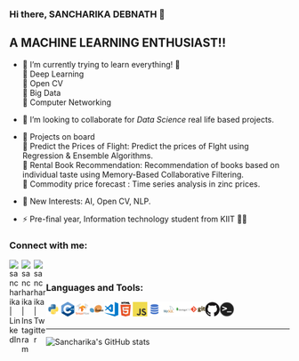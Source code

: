 <!-- - 👋 Hi, I’m **Sancharika Debnath**
- 👀 I’m interested in js,java,c,c++.
- 🌱 I’m currently learning AI, Machine learning
- 💞️ I’m looking to collaborate on projects for Data Science .
- 📫 How to reach me - LinkedIn [Sancharika debnath](https://www.linkedin.com/in/sancharika-debnath-879416170/) -->

<!---
sancharika/sancharika is a ✨ special ✨ repository because its `README.md` (this file) appears on your GitHub profile.
You can click the Preview link to take a look at your changes.
--->

### Hi there, SANCHARIKA DEBNATH 👋

<!-- [![instagram]<img alt="Instagram" src="https://img.shields.io/badge/<handle>-%23E4405F.svg?style=for-the-badge&logo=Instagram&logoColor=white"/>]
[![gmail]<img alt="Gmail" src="https://img.shields.io/badge/Gmail-D14836?style=for-the-badge&logo=gmail&logoColor=white" />]
 -->
## A MACHINE LEARNING ENTHUSIAST!!


- 🌱 I’m currently trying to learn everything! 🌝 <br>
    📖  Deep Learning <br>
    📖  Open CV<br>
    📖  Big Data<br>
    📖  Computer Networking<br>
   
- 👯 I’m looking to collaborate for *Data Science* real life based projects.
- 👀 Projects on board <br>
      🛫 Predict the Prices of Flight: Predict the prices of Flght using Regression & Ensemble Algorithms. <br>
      🛫 Rental Book Recommendation: Recommendation of books based on individual taste using Memory-Based Collaborative Filtering. <br>
      🛫 Commodity price forecast : Time series analysis in zinc prices.
      
- 🥅 New Interests: AI, Open CV, NLP.
- ⚡ Pre-final year, Information technology student from KIIT 👩‍🎓


### Connect with me:



[<img align="left" alt="sancharika | LinkedIn" width="22px" src="https://cdn.jsdelivr.net/npm/simple-icons@v3/icons/linkedin.svg" />][linkedin]
[<img align="left" alt="sancharika | Instagram" width="22px" src="https://cdn.jsdelivr.net/npm/simple-icons@v3/icons/instagram.svg" />][instagram]
[<img align="left" alt="sancharika | Twitter" width="22px" src="https://cdn.jsdelivr.net/npm/simple-icons@v3/icons/twitter.svg" />][twitter]

<br />

### Languages and Tools:

[<img align="left" alt="python" width="26px" src="https://raw.githubusercontent.com/github/explore/80688e429a7d4ef2fca1e82350fe8e3517d3494d/topics/python/python.png" />][ml]
[<img align="left" alt="cpp" width="26px" src="https://raw.githubusercontent.com/github/explore/80688e429a7d4ef2fca1e82350fe8e3517d3494d/topics/cpp/cpp.png" />][git]
[<img align="left" alt="tensorflow" width="26px" src="https://raw.githubusercontent.com/github/explore/80688e429a7d4ef2fca1e82350fe8e3517d3494d/topics/tensorflow/tensorflow.png" />][git]
[<img align="left" alt="Scikit-learn" width="26px" src="https://raw.githubusercontent.com/github/explore/80688e429a7d4ef2fca1e82350fe8e3517d3494d/topics/scikit-learn/scikit-learn.png" />][git]
[<img align="left" alt="Visual Studio Code" width="26px" src="https://raw.githubusercontent.com/github/explore/80688e429a7d4ef2fca1e82350fe8e3517d3494d/topics/visual-studio-code/visual-studio-code.png" />][git]
[<img align="left" alt="HTML5" width="26px" src="https://raw.githubusercontent.com/github/explore/80688e429a7d4ef2fca1e82350fe8e3517d3494d/topics/html/html.png" />][js]
[<img align="left" alt="JavaScript" width="26px" src="https://raw.githubusercontent.com/github/explore/80688e429a7d4ef2fca1e82350fe8e3517d3494d/topics/javascript/javascript.png" />][js]
<img align="left" alt="SQL" width="26px" src="https://raw.githubusercontent.com/github/explore/80688e429a7d4ef2fca1e82350fe8e3517d3494d/topics/sql/sql.png" />
<img align="left" alt="MySQL" width="26px" src="https://raw.githubusercontent.com/github/explore/80688e429a7d4ef2fca1e82350fe8e3517d3494d/topics/mysql/mysql.png" />
<img align="left" alt="MongoDB" width="26px" src="https://raw.githubusercontent.com/github/explore/80688e429a7d4ef2fca1e82350fe8e3517d3494d/topics/mongodb/mongodb.png" />
[<img align="left" alt="Git" width="26px" src="https://raw.githubusercontent.com/github/explore/80688e429a7d4ef2fca1e82350fe8e3517d3494d/topics/git/git.png" />][git]
[<img align="left" alt="GitHub" width="26px" src="https://raw.githubusercontent.com/github/explore/78df643247d429f6cc873026c0622819ad797942/topics/github/github.png" />][git]
[<img align="left" alt="Terminal" width="26px" src="https://raw.githubusercontent.com/github/explore/80688e429a7d4ef2fca1e82350fe8e3517d3494d/topics/terminal/terminal.png" />][git]

<br />
<br />

---

![Sancharika's GitHub stats](https://github-readme-stats.vercel.app/api?username=sancharika&show_icons=true&theme=radical)

</details>



[instagram]: https://www.instagram.com/_sancharika_debnath_/
[gamil]: sancharikadebnath@gmail.com
[twitter]: https://twitter.com/yoyosanchu
[linkedin]: https://linkedin.com/in/sancharika-debnath
[js]: https://github.com/sancharika/Hello-World 
[git]: https://github.com/sancharika
[ml]: https://github.com/sancharika/ML-Basics
